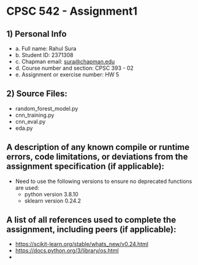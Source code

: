 # CPSC 542 - Assignment1

## 1) Personal Info
- a. Full name: Rahul Sura
- b. Student ID: 2371308
- c. Chapman email: sura@chapman.edu
- d. Course number and section: CPSC 393 - 02
- e. Assignment or exercise number: HW 5

## 2) Source Files:
- random_forest_model.py
- cnn_training.py
- cnn_eval.py
- eda.py

## A description of any known compile or runtime errors, code limitations, or deviations from the assignment specification (if applicable):
- Need to use the following versions to ensure no deprecated functions are used:
    - python version 3.8.10
    - sklearn version 0.24.2

## A list of all references used to complete the assignment, including peers (if applicable):
- https://scikit-learn.org/stable/whats_new/v0.24.html
- https://docs.python.org/3/library/os.html
- 

##